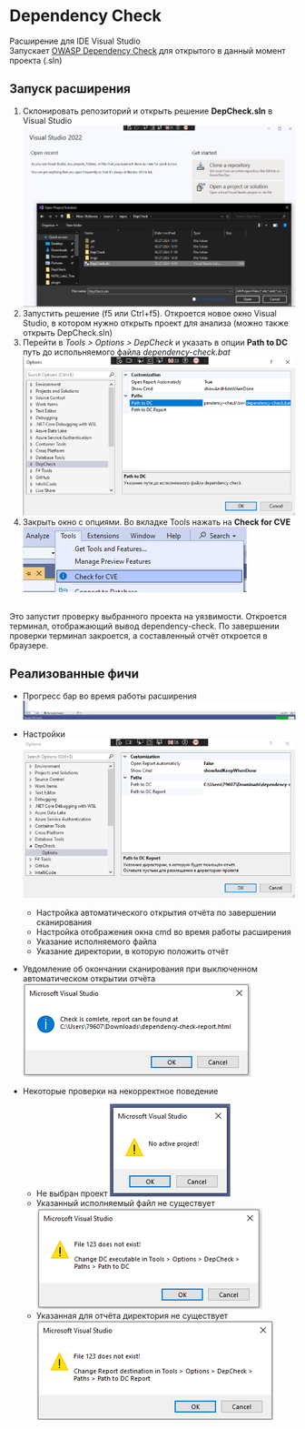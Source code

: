 
# Dependency Check

Расширение для IDE Visual Studio<br>
Запускает [ OWASP Dependency Check](https://github.com/jeremylong/DependencyCheck) для открытого в данный момент проекта (.sln)

## Запуск расширения

1. Склонировать репозиторий и открыть решение **DepCheck.sln** в Visual Studio
![Open Solution](imgs/SlnOpen.png)
2. Запустить решение (f5 или Ctrl+f5). Откроется новое окно Visual Studio, в котором нужно открыть проект для анализа (можно также открыть DepCheck.sln)
3. Перейти в *Tools > Options > DepCheck* и указать в опции **Path to DC** путь до испольняемого файла *dependency-check.bat*
![Path to DC](imgs/DCPath.png)
4. Закрыть окно с опциями. Во вкладке Tools нажать на **Check for CVE**
![Path to DC](imgs/CheckForCVE.png)
<br>
Это запустит проверку выбранного проекта на уязвимости. Откроется терминал, отображающий вывод dependency-check. По завершении проверки терминал закроется, а составленный отчёт откроется в браузере.

## Реализованные фичи

- Прогресс бар во время работы расширения
![Progress Bar](imgs/ProgressBar.png)

- Настройки
![Options](imgs/Options.png)
  - Настройка автоматического открытия отчёта по завершении сканирования
  - Настройка отображения окна cmd во время работы расширения
  - Указание исполняемого файла
  - Указание директории, в которую положить отчёт

- Увдомление об окончании сканирования при выключенном автоматическом открытии отчёта
![Complete Check Message](imgs/MBCheckComlete.png)

- Некоторые проверки на некорректное поведение

  - Не выбран проект
  ![No Project Error](imgs/NoProjectError.png)
  - Указанный исполняемый файл не существует
  ![No File Error](imgs/NoFileError.png)
  - Указанная для отчёта директория не существует
  ![No Directory Error](imgs/NoDirError.png)